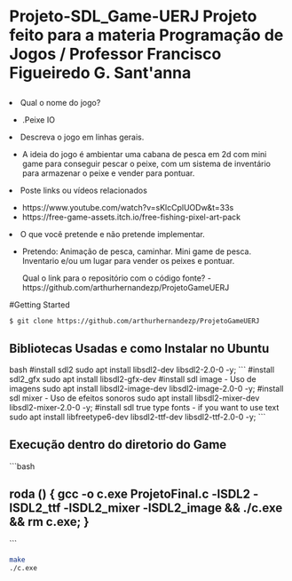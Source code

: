 # Projeto-SDL_Game-UERJ Projeto feito para a materia Programação de Jogos / Professor Francisco Figueiredo G. Sant'anna <ul>
  <li> Qual o nome do jogo?</li>
  <ul>
    <li> .Peixe IO</li>
  </ul>
  <li> Descreva o jogo em linhas gerais.</li>
  <ul>
    <li> A ideia do jogo é ambientar uma cabana de pesca em 2d com mini game para conseguir pescar o peixe, com um sistema de inventário para armazenar o peixe e vender para pontuar.</li>
  </ul>
  <li> Poste links ou vídeos relacionados</li>
  <ul>
    <li>https://www.youtube.com/watch?v=sKlcCplUODw&t=33s</li>
    <li>https://free-game-assets.itch.io/free-fishing-pixel-art-pack</li>
  </ul>
  <li> O que você pretende e não pretende implementar.</li>
  <ul>
    <li>Pretendo: Animação de pesca, caminhar. Mini game de pesca. Inventario e/ou um lugar para vender os peixes e pontuar.
  </ul>
  <ul> Qual o link para o repositório com o código fonte? - https://github.com/arthurhernandezp/ProjetoGameUERJ </ul>
</ul>

#Getting Started
```
$ git clone https://github.com/arthurhernandezp/ProjetoGameUERJ
```

<h2>Bibliotecas Usadas e como Instalar no Ubuntu</h1>
bash
#install sdl2
sudo apt install libsdl2-dev libsdl2-2.0-0 -y;
```
#install sdl2_gfx 
sudo apt install libsdl2-gfx-dev
#install sdl image  - Uso de imagens
sudo apt install libsdl2-image-dev libsdl2-image-2.0-0 -y;
#install sdl mixer  - Uso de efeitos sonoros
sudo apt install libsdl2-mixer-dev libsdl2-mixer-2.0-0 -y;
#install sdl true type fonts - if you want to use text
sudo apt install libfreetype6-dev libsdl2-ttf-dev libsdl2-ttf-2.0-0 -y;
```

<h2>Execução dentro do diretorio do Game</h1>
```bash
<h2>roda () { gcc -o c.exe ProjetoFinal.c -lSDL2 -lSDL2_ttf -lSDL2_mixer -lSDL2_image && ./c.exe && rm c.exe; } </h1>
```

```bash
make
./c.exe
```
